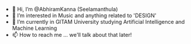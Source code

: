 - 👋 Hi, I’m @AbhiramKanna (Seelamanthula)
- 👀 I’m interested in Music and anything related to 'DESIGN'
- 🌱 I’m currently in GITAM University studying Artificial Intelligence and Machine Learning
- 📫 How to reach me ... we'll talk about that later!

<!---
AbhiramKanna/AbhiramKanna is a ✨ special ✨ repository because its `README.md` (this file) appears on your GitHub profile.
You can click the Preview link to take a look at your changes.
--->
